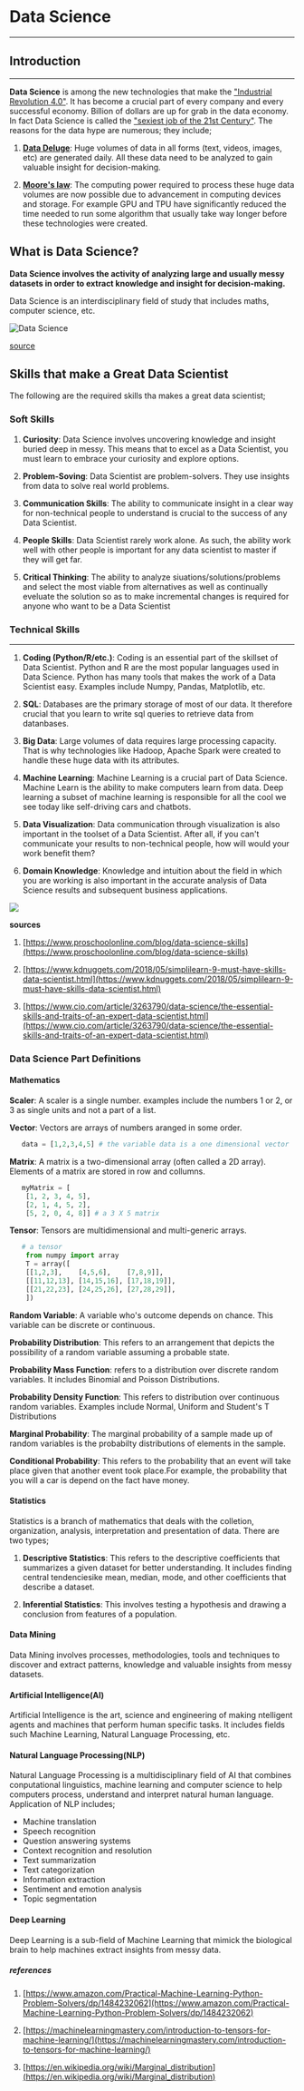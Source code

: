 # Data Science

---

## Introduction

---

**Data Science** is among the new technologies that make the ["Industrial Revolution 4.0"](https://en.wikipedia.org/wiki/Industry_4.0). It has become a crucial part of every company and every successful economy. Billion of dollars are up for grab in the data economy. In fact Data Science is called the ["sexiest job of the 21st Century"](https://www.forbes.com/sites/sap/2014/01/21/data-scientist-sexiest-job-of-the-century/#1ebdf15a674b). The reasons for the data hype are numerous; they include;

1. **[Data Deluge](http://science.psu.edu/sciencejournaldec2012/archives/june-2016/features/data-deluge)**: Huge volumes of data in all forms (text, videos, images, etc) are generated daily. All these data need to be analyzed to gain valuable insight for decision-making.

2. **[Moore's law](https://en.wikipedia.org/wiki/Moore%27s_law)**: The computing power required to process these huge data volumes are now possible due to advancement in computing devices and storage. For example GPU and TPU have significantly reduced the time needed to run some algorithm that usually take way longer before these technologies were created.

## What is Data Science?

**Data Science involves the activity of analyzing large and usually messy datasets in order to extract knowledge and insight for decision-making.**

Data Science is an interdisciplinary field of study that includes maths, computer science, etc.

![Data Science](../images/data-science.png)

[source](https://www.kdnuggets.com/2016/10/battle-data-science-venn-diagrams.html)

## Skills that make a Great Data Scientist

The following are the required skills tha makes a great data scientist;

### Soft Skills

1. **Curiosity**: Data Science involves uncovering knowledge and insight buried deep in messy. This means that to excel as a Data Scientist, you must learn to embrace your curiosity and explore options.

2. **Problem-Soving**: Data Scientist are problem-solvers. They use insights from data to solve real world problems.

3. **Communication Skills**: The ability to communicate insight in a clear way for non-technical people to understand is crucial to the success of any Data Scientist.

4. **People Skills**: Data Scientist rarely work alone. As such, the ability work well with other people is important for any data scientist to master if they will get far.

5. **Critical Thinking**: The ability to analyze siuations/solutions/problems and select the most viable from alternatives as well as continually eveluate the solution so as to make incremental changes is required for anyone who want to be a Data Scientist

### Technical Skills

---

1. **Coding (Python/R/etc.)**: Coding is an essential part of the skillset of Data Scientist. Python and R are the most popular languages used in Data Science. Python has many tools that makes the work of a Data Scientist easy. Examples include Numpy, Pandas, Matplotlib, etc.

2. **SQL**: Databases are the primary storage of most of our data. It therefore crucial that you learn to write sql queries to retrieve data from datanbases.

3. **Big Data**: Large volumes of data requires large processing capacity. That is why technologies like Hadoop, Apache Spark were created to handle these huge data with its attributes.

4. **Machine Learning**: Machine Learning is a crucial part of Data Science. Machine Learn is the ability to make computers learn from data. Deep learning a subset of machine learning is responsible for all the cool we see today like self-driving cars and chatbots.

5. **Data Visualization**: Data communication through visualization is also important in the toolset of a Data Scientist. After all, if you can't communicate your results to non-technical people, how will would your work benefit them?

6. **Domain Knowledge**: Knowledge and intuition about the field in which you are working is also important in the accurate analysis of Data Science results and subsequent business applications.

![](../images/dataskills.jpg)

**sources**

1. [https://www.proschoolonline.com/blog/data-science-skills](https://www.proschoolonline.com/blog/data-science-skills)

2. [https://www.kdnuggets.com/2018/05/simplilearn-9-must-have-skills-data-scientist.html](https://www.kdnuggets.com/2018/05/simplilearn-9-must-have-skills-data-scientist.html)

3. [https://www.cio.com/article/3263790/data-science/the-essential-skills-and-traits-of-an-expert-data-scientist.html](https://www.cio.com/article/3263790/data-science/the-essential-skills-and-traits-of-an-expert-data-scientist.html)

### Data Science Part Definitions

#### Mathematics

**Scaler**: A scaler is a single number. examples include the numbers 1 or 2, or 3 as single units and not a part of a list.

**Vector**: Vectors are arrays of numbers aranged in some order.

```python
   data = [1,2,3,4,5] # the variable data is a one dimensional vector
```

**Matrix**: A matrix is a two-dimensional array (often called a 2D array). Elements of a matrix are stored in row and collumns.

```python
   myMatrix = [
    [1, 2, 3, 4, 5],
    [2, 1, 4, 5, 2],
    [5, 2, 0, 4, 8]] # a 3 X 5 matrix
```

**Tensor**: Tensors are multidimensional and multi-generic arrays.

```python
   # a tensor
    from numpy import array
    T = array([
    [[1,2,3],    [4,5,6],    [7,8,9]],
    [[11,12,13], [14,15,16], [17,18,19]],
    [[21,22,23], [24,25,26], [27,28,29]],
    ])
```

**Random Variable**: A variable who's outcome depends on chance. This variable can be discrete or continuous.

**Probability Distribution**: This refers to an arrangement that depicts the possibility of a random variable assuming a probable state.

**Probability Mass Function**: refers to a distribution over discrete random variables. It includes Binomial and Poisson Distributions.

**Probability Density Function**: This refers to distribution over continuous random variables. Examples include Normal, Uniform and Student's T Distributions

**Marginal Probability**: The marginal probability of a sample made up of random variables is the probabilty distributions of elements in the sample.

**Conditional Probability**: This refers to the probability that an event will take place given that another event took place.For example, the probability that you will a car is depend on the fact have money.

#### Statistics

Statistics is a branch of mathematics that deals with the colletion, organization, analysis, interpretation and presentation of data. There are two types;

1. **Descriptive Statistics**: This refers to the descriptive coefficients that summarizes a given dataset for better understanding. It includes finding central tendenciesike mean, median, mode, and other coefficients that describe a dataset.

2. **Inferential Statistics**: This involves testing a hypothesis and drawing a conclusion from features of a population.

#### Data Mining

Data Mining involves processes, methodologies, tools and techniques to discover and extract patterns, knowledge and valuable insights from messy datasets.

#### Artificial Intelligence(AI)

Artificial Intelligence is the art, science and engineering of making ntelligent agents and machines that perform human specific tasks. It includes fields such Machine Learning, Natural Language Processing, etc.

#### Natural Language Processing(NLP)

Natural Language Processing is a multidisciplinary field of AI that combines conputational linguistics, machine learning and computer science to help computers process, understand and interpret natural human language. Application of NLP includes;

- Machine translation
- Speech recognition
- Question answering systems
- Context recognition and resolution
- Text summarization
- Text categorization
- Information extraction
- Sentiment and emotion analysis
- Topic segmentation

#### Deep Learning

Deep Learning is a sub-field of Machine Learning that mimick the biological brain to help machines extract insights from messy data.

##### references

1. [https://www.amazon.com/Practical-Machine-Learning-Python-Problem-Solvers/dp/1484232062](https://www.amazon.com/Practical-Machine-Learning-Python-Problem-Solvers/dp/1484232062)

2. [https://machinelearningmastery.com/introduction-to-tensors-for-machine-learning/](https://machinelearningmastery.com/introduction-to-tensors-for-machine-learning/)

3. [https://en.wikipedia.org/wiki/Marginal_distribution](https://en.wikipedia.org/wiki/Marginal_distribution)
